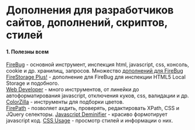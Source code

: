 # Дополнения для разработчиков сайтов, дополнений, скриптов, стилей

#### 1. Полезны всем

[FireBug](https://addons.mozilla.org/en-US/firefox/addon/firebug) - основной инструмент, инспекция html, javascript, css, консоль, cookie и др. хранилищ, запросов. Множество [дополнений для FireBug](http://getfirebug.com/wiki/index.php/Firebug_Extensions) <br>
[FireStorage Plus!](https://addons.mozilla.org/en-US/firefox/addon/firestorage-plus) - дополнение для FireBug для инспекции HTML5 Local Storage и подобного. <br>
[Web Developer](https://addons.mozilla.org/en-US/firefox/addon/web-developer/) - много инструментов, от линейки до автоформатирования javascript, отключения куков, css, валидации и др.<br>
[ColorZilla](https://addons.mozilla.org/en-US/firefox/addon/colorzilla) - инструменты для подборки цветов. <br>
[FirePath](https://addons.mozilla.org/en-US/firefox/addon/firepath) - позволяет ахдить, проверять, редактировать XPath, CSS и JQuery селекторы.
[Javascript Deminifier](https://addons.mozilla.org/en-US/firefox/addon/javascript-deminifier/) - красиво формотирует javascript код.
[CSS Usage](https://addons.mozilla.org/en-US/firefox/addon/css-usage/) - просмотр стилей и информации о них.
